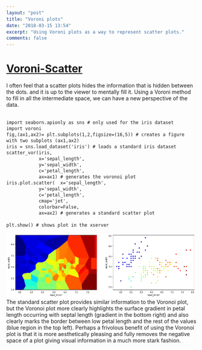 ```yaml
---
layout: "post"
title: "Voroni plots"
date: "2018-03-15 13:54"
excerpt: "Using Voroni plots as a way to represent scatter plots."
comments: false
---
```



# [Voroni-Scatter](https://github.com/DrAnomalocaris/Voroni-Scatter/)

I often feel that a scatter plots hides the information that is hidden between the dots. and it is up to the viewer to mentally fill it. Using a Voroni method to fill in all the intermediate space, we can have a new perspective of the data.

```

import seaborn.apionly as sns # only used for the iris dataset
import voroni
fig,(ax1,ax2)= plt.subplots(1,2,figsize=(16,5)) # creates a figure with two subplots (ax1,ax2)
iris = sns.load_dataset('iris') # loads a standard iris dataset
scatter_vor(iris,
            x='sepal_length',
            y='sepal_width',
            c='petal_length',
            ax=ax1) # generates the voronoi plot
iris.plot.scatter(	x='sepal_length',
            y='sepal_width',
            c='petal_length',
            cmap='jet',
            colorbar=False,
            ax=ax2) # generates a standard scatter plot

plt.show() # shows plot in the xserver
```
![voroni example](https://github.com/DrAnomalocaris/Voroni-Scatter/raw/master/voroni.png)
The standard scatter plot provides similar information to the Voronoi plot, but the Voronoi plot more clearly highlights the surface gradient in petal length occurring with septal length (gradient in the bottom right) and also clearly marks the border between low petal length and the rest of the values (blue region in the top left).
Perhaps a frivolous benefit of using the Voronoi plot is that it is more aesthetically pleasing and fully removes the negative space of a plot giving visual information in a much more stark fashion.
